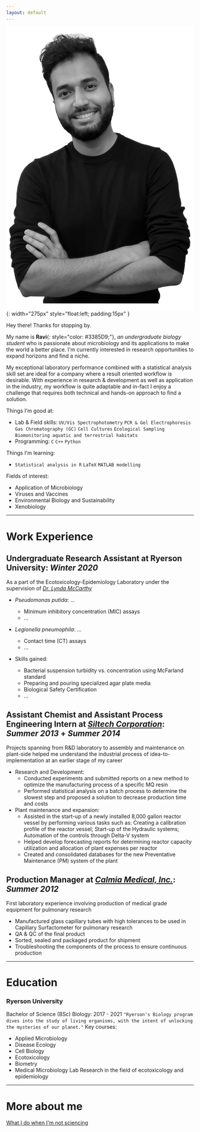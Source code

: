 ```yaml
---
layout: default
---
```

<!-- <p style="text-align:justify;" Justified text here </p> -->
    
![Portrait](images/profile.png){: width="275px" style="float:left; padding:15px" }

Hey there! Thanks for stopping by.

My name is **Ravi**{: style="color: #3385D9;"}, _an undergraduate biology student_ who is passionate about microbiology and its applications to make the world a better place. I'm currently interested in research opportunities to expand horizons and find a niche.

My exceptional laboratory performance combined with a statistical analysis skill set are ideal for a company where a result oriented workflow is desirable. With experience in research & development as well as application in the industry, my workflow is quite adaptable and in-fact I enjoy a challenge that requires both technical and hands-on approach to find a solution.

Things I'm good at:
  -  Lab & Field skills: `UV/Vis Spectrophotometry` `PCR & Gel Electrophoresis` `Gas Chromatography (GC)`  `Cell Cultures` `Ecological Sampling` `Biomonitoring aquatic and terrestrial habitats`
  -  Programming: `C` `C++` `Python`

Things I'm learning:
  - `Statistical analysis in R` `LaTeX` `MATLAB modelling`

Fields of interest: 
  -  Application of Microbiology
  -  Viruses and Vaccines
  -  Environmental Biology and Sustainability
  -  Xenobiology

***

# Work Experience

## Undergraduate Research Assistant at **Ryerson University**: *Winter 2020*
As a part of the Ecotoxicology-Epidemiology Laboratory under the supervision of [*Dr. Lynda McCarthy*](https://www.ryerson.ca/minerscanary/)

- *Pseudomonas putida*: ...
    - Minimum inhibitory concentration (MIC) assays
    - ...
- *Legionella pneumophila*: ...
    - Contact time (CT) assays
    - ...

- Skills gained:
    - Bacterial suspension turbidity vs. concentration using McFarland standard
    - Preparing and pouring specialized agar plate media
    - Biological Safety Certification
    - ...

## Assistant Chemist and Assistant Process Engineering Intern at [*Siltech Corporation*](https://www.siltech.com/about-siltech/): *Summer 2013* + *Summer 2014*
Projects spanning from R&D laboratory to assembly and maintenance on plant-side helped me understand the industrial process of idea-to-implementation at an earlier stage of my career

- Research and Development:
    - Conducted experiments and submitted reports on a new method to optimize the manufacturing process of a specific MQ resin
    - Performed statistical analysis on a batch process to determine the slowest step and proposed a solution to decrease production time and costs
- Plant maintenance and expansion:
    - Assisted in the start-up of a newly installed 8,000 gallon reactor vessel by performing various tasks such as: Creating a calibration profile of the reactor vessel; Start-up of the Hydraulic systems; Automation of the controls through Delta-V system
    - Helped develop forecasting reports for determining reactor capacity utilization and allocation of plant expenses per reactor
    - Created and consolidated databases for the new Preventative Maintenance (PM) system of the plant
    
## Production Manager at [*Calmia Medical, Inc.*](http://www.calmiamedical.com/index.shtml): *Summer 2012*
First laboratory experience involving production of medical grade equipment for pulmonary research

- Manufactured glass capillary tubes with high tolerances to be used in Capillary Surfactometer for pulmonary research
- QA & QC of the final product
- Sorted, sealed and packaged product for shipment
- Troubleshooting the components of the process to ensure continuous production

***

# Education
### Ryerson University
Bachelor of Science (BSc) Biology: 2017 - 2021
`"Ryerson's Biology program dives into the study of living organisms, with the intent of unlocking the mysteries of our planet."`
Key courses:
- Applied Microbiology
- Disease Ecology
- Cell Biology
- Ecotoxicology
- Biometry
- Medical Microbiology
Lab Research in the field of ecotoxicology and epidemiology

***

# More about me
[What I do when I'm not sciencing](./another-page.html)